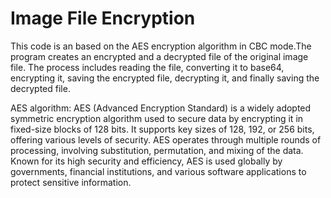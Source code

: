 # Image File Encryption

This code is an based on the AES encryption algorithm in CBC mode.The program creates an encrypted and a decrypted file of the original image file. The process includes reading the file, converting it to base64, encrypting it, saving the encrypted file, decrypting it, and finally saving the decrypted file.

AES algorithm:
AES (Advanced Encryption Standard) is a widely adopted symmetric encryption algorithm used to secure data by encrypting it in fixed-size blocks of 128 bits. It supports key sizes of 128, 192, or 256 bits, offering various levels of security. AES operates through multiple rounds of processing, involving substitution, permutation, and mixing of the data. Known for its high security and efficiency, AES is used globally by governments, financial institutions, and various software applications to protect sensitive information.
